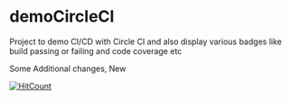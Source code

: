 # demoCircleCI

Project to demo CI/CD with Circle CI and also display various badges like build passing or failing and code coverage etc

Some Additional changes, New

[![HitCount](http://hits.dwyl.io/AadiMehta/demoCircleCI.svg)](http://hits.dwyl.io/AadiMehta/demoCircleCI)
